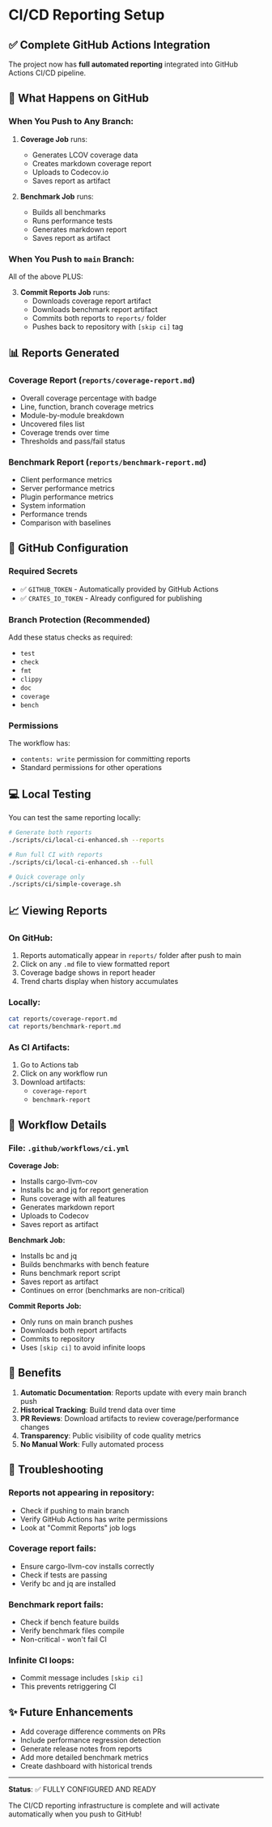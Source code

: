 # CI/CD Reporting Setup

## ✅ Complete GitHub Actions Integration

The project now has **full automated reporting** integrated into GitHub Actions CI/CD pipeline.

## 🚀 What Happens on GitHub

### When You Push to Any Branch:

1. **Coverage Job** runs:
   - Generates LCOV coverage data
   - Creates markdown coverage report
   - Uploads to Codecov.io
   - Saves report as artifact

2. **Benchmark Job** runs:
   - Builds all benchmarks
   - Runs performance tests
   - Generates markdown report
   - Saves report as artifact

### When You Push to `main` Branch:

All of the above PLUS:

3. **Commit Reports Job** runs:
   - Downloads coverage report artifact
   - Downloads benchmark report artifact
   - Commits both reports to `reports/` folder
   - Pushes back to repository with `[skip ci]` tag

## 📊 Reports Generated

### Coverage Report (`reports/coverage-report.md`)
- Overall coverage percentage with badge
- Line, function, branch coverage metrics
- Module-by-module breakdown
- Uncovered files list
- Coverage trends over time
- Thresholds and pass/fail status

### Benchmark Report (`reports/benchmark-report.md`)
- Client performance metrics
- Server performance metrics  
- Plugin performance metrics
- System information
- Performance trends
- Comparison with baselines

## 🔧 GitHub Configuration

### Required Secrets
- ✅ `GITHUB_TOKEN` - Automatically provided by GitHub Actions
- ✅ `CRATES_IO_TOKEN` - Already configured for publishing

### Branch Protection (Recommended)
Add these status checks as required:
- `test`
- `check`
- `fmt`
- `clippy`
- `doc`
- `coverage`
- `bench`

### Permissions
The workflow has:
- `contents: write` permission for committing reports
- Standard permissions for other operations

## 💻 Local Testing

You can test the same reporting locally:

```bash
# Generate both reports
./scripts/ci/local-ci-enhanced.sh --reports

# Run full CI with reports
./scripts/ci/local-ci-enhanced.sh --full

# Quick coverage only
./scripts/ci/simple-coverage.sh
```

## 📈 Viewing Reports

### On GitHub:
1. Reports automatically appear in `reports/` folder after push to main
2. Click on any `.md` file to view formatted report
3. Coverage badge shows in report header
4. Trend charts display when history accumulates

### Locally:
```bash
cat reports/coverage-report.md
cat reports/benchmark-report.md
```

### As CI Artifacts:
1. Go to Actions tab
2. Click on any workflow run
3. Download artifacts:
   - `coverage-report`
   - `benchmark-report`

## 🔄 Workflow Details

### File: `.github/workflows/ci.yml`

**Coverage Job:**
- Installs cargo-llvm-cov
- Installs bc and jq for report generation
- Runs coverage with all features
- Generates markdown report
- Uploads to Codecov
- Saves report as artifact

**Benchmark Job:**
- Installs bc and jq
- Builds benchmarks with bench feature
- Runs benchmark report script
- Saves report as artifact
- Continues on error (benchmarks are non-critical)

**Commit Reports Job:**
- Only runs on main branch pushes
- Downloads both report artifacts
- Commits to repository
- Uses `[skip ci]` to avoid infinite loops

## 🎯 Benefits

1. **Automatic Documentation**: Reports update with every main branch push
2. **Historical Tracking**: Build trend data over time
3. **PR Reviews**: Download artifacts to review coverage/performance changes
4. **Transparency**: Public visibility of code quality metrics
5. **No Manual Work**: Fully automated process

## 🐛 Troubleshooting

### Reports not appearing in repository:
- Check if pushing to main branch
- Verify GitHub Actions has write permissions
- Look at "Commit Reports" job logs

### Coverage report fails:
- Ensure cargo-llvm-cov installs correctly
- Check if tests are passing
- Verify bc and jq are installed

### Benchmark report fails:
- Check if bench feature builds
- Verify benchmark files compile
- Non-critical - won't fail CI

### Infinite CI loops:
- Commit message includes `[skip ci]`
- This prevents retriggering CI

## ✨ Future Enhancements

- Add coverage difference comments on PRs
- Include performance regression detection
- Generate release notes from reports
- Add more detailed benchmark metrics
- Create dashboard with historical trends

---

**Status**: ✅ FULLY CONFIGURED AND READY

The CI/CD reporting infrastructure is complete and will activate automatically when you push to GitHub!
